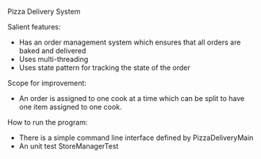Pizza Delivery System

Salient features:
- Has an order management system which ensures that all orders are baked and delivered
- Uses multi-threading
- Uses state pattern for tracking the state of the order

Scope for improvement:
- An order is assigned to one cook at a time which can be split to have one item assigned to one cook.

How to run the program:
- There is a simple command line interface defined by PizzaDeliveryMain
- An unit test StoreManagerTest


